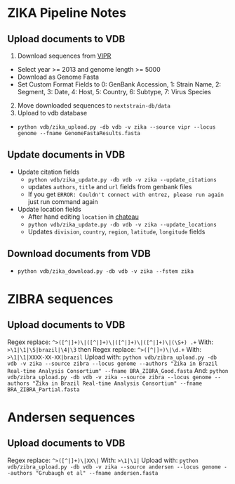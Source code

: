 # ZIKA Pipeline Notes

## Upload documents to VDB
1. Download sequences from [VIPR](https://www.viprbrc.org/brc/vipr_genome_search.spg?method=ShowCleanSearch&decorator=flavi_zika)
  * Select year >= 2013 and genome length >= 5000
  * Download as Genome Fasta
  * Set Custom Format Fields to 0: GenBank Accession, 1: Strain Name, 2: Segment, 3: Date, 4: Host, 5: Country, 6: Subtype, 7: Virus Species
2. Move downloaded sequences to `nextstrain-db/data`
3. Upload to vdb database
  * `python vdb/zika_upload.py -db vdb -v zika --source vipr --locus genome --fname GenomeFastaResults.fasta`


## Update documents in VDB
* Update citation fields
  * `python vdb/zika_update.py -db vdb -v zika --update_citations`
  * updates `authors`, `title` and `url` fields from genbank files
  * If you get `ERROR: Couldn't connect with entrez, please run again` just run command again
* Update location fields
  * After hand editing `location` in [chateau](https://github.com/blab/chateau)
  * `python vdb/zika_update.py -db vdb -v zika --update_locations`
  * Updates `division`, `country`, `region`, `latitude`, `longitude` fields

## Download documents from VDB
* `python vdb/zika_download.py -db vdb -v zika --fstem zika`

# ZIBRA sequences

## Upload documents to VDB
Regex replace: `^>([^|]+)\|([^|]+)\|([^|]+)\|([^|]+)\|(\S+) .+`
With: `>\1|\1|\5|brazil|\4|\3`
then
Regex replace: `^>([^|]+)\|\d.+`
With: `>\1|\1|XXXX-XX-XX|brazil`
Upload with: `python vdb/zibra_upload.py -db vdb -v zika --source zibra --locus genome --authors "Zika in Brazil Real-time Analysis Consortium" --fname BRA_ZIBRA_Good.fasta`
And: `python vdb/zibra_upload.py -db vdb -v zika --source zibra --locus genome --authors "Zika in Brazil Real-time Analysis Consortium" --fname BRA_ZIBRA_Partial.fasta`

# Andersen sequences

## Upload documents to VDB
Regex replace: `^>([^|]+)\|XX\|`
With: `>\1|\1|`
Upload with: `python vdb/zibra_upload.py -db vdb -v zika --source andersen --locus genome --authors "Grubaugh et al" --fname andersen.fasta`
